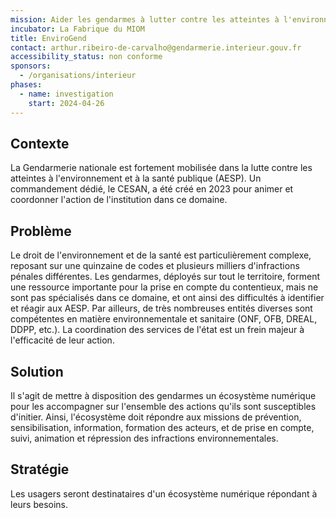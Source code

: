```yaml
---
mission: Aider les gendarmes à lutter contre les atteintes à l'environnement et à la santé publique
incubator: La Fabrique du MIOM
title: EnviroGend
contact: arthur.ribeiro-de-carvalho@gendarmerie.interieur.gouv.fr
accessibility_status: non conforme
sponsors:
  - /organisations/interieur
phases:
  - name: investigation
    start: 2024-04-26
---
```

## Contexte

La Gendarmerie nationale est fortement mobilisée dans la lutte contre les atteintes à l'environnement et à la santé publique (AESP). Un commandement dédié, le CESAN, a été créé en 2023 pour animer et coordonner l'action de l'institution dans ce domaine.

## Problème

Le droit de l'environnement et de la santé est particulièrement complexe, reposant sur une quinzaine de codes et plusieurs milliers d'infractions pénales différentes. Les gendarmes, déployés sur tout le territoire, forment une ressource importante pour la prise en compte du contentieux, mais ne sont pas spécialisés dans ce domaine, et ont ainsi des difficultés à identifier et réagir aux AESP. Par ailleurs, de très nombreuses entités diverses sont compétentes en matière environnementale et sanitaire (ONF, OFB, DREAL, DDPP, etc.). La coordination des services de l'état est un frein majeur à l'efficacité de leur action.

## Solution

Il s'agit de mettre à disposition des gendarmes un écosystème numérique pour les accompagner sur l'ensemble des actions qu'ils sont susceptibles d'initier. Ainsi, l'écosystème doit répondre aux missions de prévention, sensibilisation, information, formation des acteurs, et de prise en compte, suivi, animation et répression des infractions environnementales.

## Stratégie

Les usagers seront destinataires d'un écosystème numérique répondant à leurs besoins.
